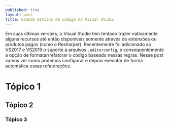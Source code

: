 ```yaml
---
published: true
layout: post
title: Usando estilos de código no Visual Studio
---
```


Em suas últimas versões, o Visual Studio tem tentado trazer nativamente alguns recursos até então disponíveis somente através de extensões ou produtos pagos (como o Resharper). Recentemente foi adicionado ao VS2017 e VS2019 o suporte a arquivos `.editorconfig`, e consequentemente a opção de formatar/refatorar o código baseado nessas regras. Nesse post vamos ver como podemos configurar e depois executar de forma automática essas refatorações.

# Tópico 1
## Tópico 2
### Tópico 3